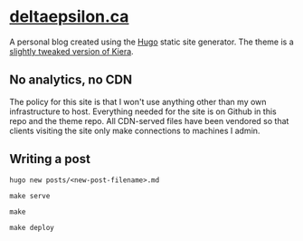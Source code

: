 # [deltaepsilon.ca](https://deltaepsilon.ca/)

A personal blog created using the [Hugo](https://gohugo.io/) static site generator. The theme is a
[slightly tweaked version of Kiera](https://github.com/lauhayden/hugo-kiera).

## No analytics, no CDN

The policy for this site is that I won't use anything other than my own infrastructure to host. Everything needed for the site is on Github in this repo and the theme repo. All CDN-served files have been vendored so that clients visiting the site only make connections to machines I admin.

## Writing a post

`hugo new posts/<new-post-filename>.md`

`make serve`

`make`

`make deploy`
